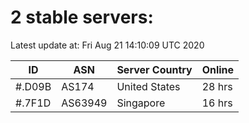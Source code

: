# 2 stable servers:

Latest update at: Fri Aug 21 14:10:09 UTC 2020

| ID | ASN | Server Country | Online |
| -- | --- | -------------- | ------ |
| #.D09B | AS174 | United States | 28 hrs |
| #.7F1D | AS63949 | Singapore | 16 hrs |

